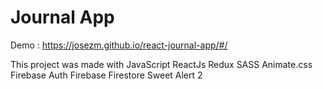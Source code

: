# Journal App

Demo : https://josezm.github.io/react-journal-app/#/

This project was made with
JavaScript
ReactJs
Redux
SASS
Animate.css
Firebase Auth
Firebase Firestore
Sweet Alert 2
